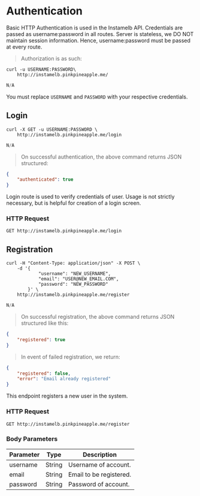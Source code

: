 # Authentication

Basic HTTP Authentication is used in the Instamelb API. 
Credentials are passed as username:password in all routes.
Server is stateless, we DO NOT maintain session information.
Hence, username:password must be passed at every route.

> Authorization is as such:

```shell
curl -u USERNAME:PASSWORD\
    http://instamelb.pinkpineapple.me/
```

```java
N/A
```

<aside class="notice">
You must replace <code>USERNAME</code> and <code>PASSWORD</code> with your respective credentials.
</aside>

## Login

```shell
curl -X GET -u USERNAME:PASSWORD \
    http://instamelb.pinkpineapple.me/login
```

```java
N/A
```

> On successful authentication, the above command returns JSON structured:

```json
{
    "authenticated": true
}
```

Login route is used to verify credentials of user. Usage is not strictly necessary, but is helpful for creation of a login screen.

### HTTP Request

`GET http://instamelb.pinkpineapple.me/login`


## Registration

```shell
curl -H "Content-Type: application/json" -X POST \
    -d '{
            "username": "NEW_USERNAME",
            "email": "USER@NEW_EMAIL.COM",
            "password": "NEW_PASSWORD"
        }' \
    http://instamelb.pinkpineapple.me/register
```

```java
N/A
```

> On successful registration, the above command returns JSON structured like this:

```json
{
    "registered": true
}
```

> In event of failed registration, we return:

```json
{
    "registered": false,
    "error": "Email already registered"
}
```

This endpoint registers a new user in the system.

### HTTP Request

`GET http://instamelb.pinkpineapple.me/register`

### Body Parameters
Parameter | Type | Description
--------- | ---- | ------
username | String | Username of account.
email | String | Email to be registered.
password | String | Password of account.

